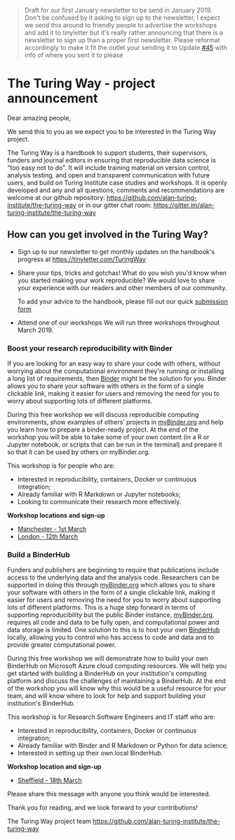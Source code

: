 > Draft for our first January newsletter to be send in January 2019.
> Don't be confused by it asking to sign up to the newsletter, I expect we send this around to friendly people to advertise the workshops and add it to tinyletter but it's really rather announcing that there is a newsletter to sign up than a proper first newsletter.
> Please reformat accordingly to make it fit the outlet your sending it to
> Update [#45](https://github.com/alan-turing-institute/the-turing-way/issues/45) with info of where you sent it to please

# The Turing Way - project announcement

Dear amazing people,

We send this to you as we expect you to be interested in the Turing Way project.

The Turing Way is a handbook to support students, their supervisors, funders and journal editors in ensuring that reproducible data science is "too easy not to do".
It will include training material on version control, analysis testing, and open and transparent communication with future users, and build on Turing Institute case studies and workshops.
It is openly developed and any and all questions, comments and recommendations are welcome at our github repository: https://github.com/alan-turing-institute/the-turing-way or in our gitter chat room: https://gitter.im/alan-turing-institute/the-turing-way

## How can you get involved in the Turing Way?

* Sign up to our newsletter to get monthly updates on the handbook's progress at https://tinyletter.com/TuringWay

* Share your tips, tricks and gotchas!
  What do you wish you'd know when you started making your work reproducible?
  We would love to share your experience with our readers and other members of our community.

  To add your advice to the handbook, please fill out our quick [submission form](https://goo.gl/forms/akFqZEIy2kxAjfZW2)

* Attend one of our workshops
We will run three workshops throughout March 2019.

### Boost your research reproducibility with Binder

If you are looking for an easy way to share your code with others, without worrying about the computational environment they're running or installing a long list of requirements, then [Binder](https://mybinder.readthedocs.io/en/latest/) might be the solution for you.
Binder allows you to share your software with others in the form of a single clickable link, making it easier for users and removing the need for you to worry about supporting lots of different platforms.

During this free workshop we will discuss reproducible computing environments, show examples of others’ projects in [myBinder.org](https://mybinder.org/) and help you learn how to prepare a binder-ready project.
At the end of the workshop you will be able to take some of your own content (in a R or Jupyter notebook, or scripts that can be run in the terminal) and prepare it so that it can be used by others on myBinder.org.

This workshop is for people who are:
*	Interested in reproducibility, containers, Docker or continuous integration;
*	Already familiar with R Markdown or Jupyter notebooks;
*	Looking to communicate their research more effectively.

**Workshop locations and sign-up**
* [Manchester - 1st March](https://www.eventbrite.co.uk/e/boost-your-research-reproducibility-with-binder-manchester-registration-55331997494)
* [London - 12th March](https://www.eventbrite.co.uk/e/boost-your-research-reproducibility-with-binder-london-registration-55337162944)

### Build a BinderHub

Funders and publishers are beginning to require that publications include access to the underlying data and the analysis code.
Researchers can be supported in doing this through [myBinder.org](https://mybinder.org/) which allows you to share your software with others in the form of a single clickable link, making it easier for users and removing the need for you to worry about supporting lots of different platforms.
This is a huge step forward in terms of supporting reproducibility but the public Binder instance, [myBinder.org](https://mybinder.org/), requires all code and data to be fully open, and computational power and data storage is limited.
One solution to this is to host your own [BinderHub](https://binderhub.readthedocs.io/en/latest/) locally, allowing you to control who has access to code and data and to provide greater computational power.

During this free workshop we will demonstrate how to build your own BinderHub on Microsoft Azure cloud computing resources.
We will help you get started with building a BinderHub on your institution's computing platform and discuss the challenges of maintaining a BinderHub.
At the end of the workshop you will know why this would be a useful resource for your team, and will know where to look for help and support building your institution's BinderHub.

This workshop is for Research Software Engineers and IT staff who are:
*	Interested in reproducibility, containers, Docker or continuous integration;
*	Already familiar with Binder and R Markdown or Python for data science;
*	Interested in setting up their own local BinderHub.

**Workshop location and sign-up**
* [Sheffield - 18th March](https://www.eventbrite.co.uk/e/build-a-binderhub-registration-55336756729)

Please share this message with anyone you think would be interested.

Thank you for reading, and we look forward to your contributions!

The Turing Way project team
https://github.com/alan-turing-institute/the-turing-way
